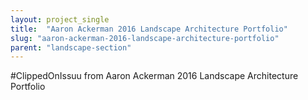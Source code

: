```yaml
---
layout: project_single
title:  "Aaron Ackerman 2016 Landscape Architecture Portfolio"
slug: "aaron-ackerman-2016-landscape-architecture-portfolio"
parent: "landscape-section"
---
```

#ClippedOnIssuu from Aaron Ackerman 2016 Landscape Architecture Portfolio